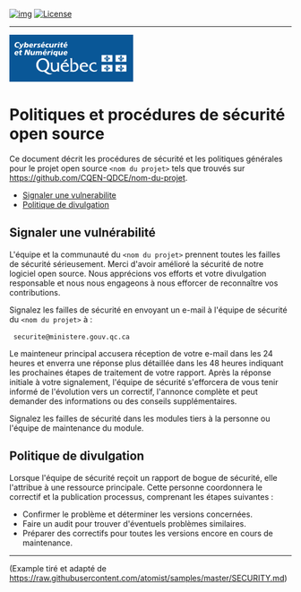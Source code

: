 <!-- ENTETE -->
[![img](https://img.shields.io/badge/Lifecycle-Experimental-339999)](https://www.quebec.ca/gouv/politiques-orientations/vitrine-numeriqc/accompagnement-des-organismes-publics/demarche-conception-services-numeriques)
[![License](https://img.shields.io/badge/Licence-LiLiQ--R-blue)](././LICENCE.md)

---

<div>
    <img src="./images/mcn.png">
</div>
<!-- FIN ENTETE -->

# <Nom du projet> Politiques et procédures de sécurité open source

Ce document décrit les procédures de sécurité et les politiques générales pour le
projet open source `<nom du projet>` tels que trouvés sur https://github.com/CQEN-QDCE/nom-du-projet.


  * [Signaler une vulnerabilite](#signaler-une-vulnerabilite)
  * [Politique de divulgation](#politique-de-divulgation)

## Signaler une vulnérabilité

L'équipe et la communauté du `<nom du projet>` prennent toutes les failles de sécurité
sérieusement. Merci d'avoir amélioré la sécurité de notre logiciel open source. 
Nous apprécions vos efforts et votre divulgation responsable et nous nous engageons à
nous efforcer de reconnaître vos contributions.

Signalez les failles de sécurité en envoyant un e-mail à l'équipe de sécurité du `<nom du projet>` à :
    
     securite@ministere.gouv.qc.ca

Le mainteneur principal accusera réception de votre e-mail dans les 24 heures et
enverra une réponse plus détaillée dans les 48 heures indiquant les prochaines étapes de
traitement de votre rapport. Après la réponse initiale à votre signalement, l'équipe de 
sécurité s'efforcera de vous tenir informé de l'évolution vers un correctif, 
l'annonce complète et peut demander des informations ou des conseils supplémentaires.

Signalez les failles de sécurité dans les modules tiers à la personne ou
l'équipe de maintenance du module.

## Politique de divulgation

Lorsque l'équipe de sécurité reçoit un rapport de bogue de sécurité, elle l'attribue
à une ressource principale. Cette personne coordonnera le correctif et la publication
processus, comprenant les étapes suivantes :

* Confirmer le problème et déterminer les versions concernées.
* Faire un audit pour trouver d'éventuels problèmes similaires.
* Préparer des correctifs pour toutes les versions encore en cours de maintenance. 


--- 
(Example tiré et adapté de https://raw.githubusercontent.com/atomist/samples/master/SECURITY.md)
